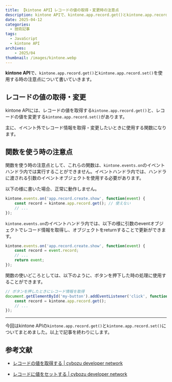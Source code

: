 ```yaml
---
title: 【kintone API】レコードの値の取得・変更時の注意点
description: kintone APIで、kintone.app.record.get()とkintone.app.record.set()を使用する時の注意点について書いていきます。
date: 2025-04-12
categories: 
  - 技術記事
tags: 
  - JavaScript
  - kintone API
archives:
    - 2025/04
thumbnail: /images/kintone.webp
---
```


**kintone API**で、`kintone.app.record.get()`と`kintone.app.record.set()`を使用する時の注意点について書いていきます。

<!--more-->

## レコードの値の取得・変更

kintone APIには、レコードの値を取得する`kintone.app.record.get()`と、レコードの値を変更する`kintone.app.record.set()`があります。

主に、イベント外でレコード情報を取得・変更したいときに使用する関数になります。

## 関数を使う時の注意点

関数を使う時の注意点として、これらの関数は、`kintone.events.on`のイベントハンドラ内では実行することができません。イベントハンドラ内では、ハンドラに渡される引数のイベントオブジェクトを使用する必要があります。

以下の様に書いた場合、正常に動作しません。

```js {lineNos="inline", name=""}
kintone.events.on('app.record.create.show', function(event) {
    const record = kintone.app.record.get(); // 使えない
    // ...
});
```

`kintone.events.on`のイベントハンドラ内では、以下の様に引数のeventオブジェクトでレコード情報を取得し、オブジェクトをreturnすることで更新ができます。

```js {lineNos="inline", name=""}
kintone.events.on('app.record.create.show', function(event) {
    const record = event.record;
    // ...
    return event;
});
```

関数の使いどころとしては、以下のように、ボタンを押下した時の処理に使用することができます。

```js {lineNos="inline", name=""}
// ボタンを押したときにレコード情報を取得
document.getElementById('my-button').addEventListener('click', function() {
    const record = kintone.app.record.get();
    // ...
});
```

* * *

今回はkintone APIの`kintone.app.record.get()`と`kintone.app.record.set()`についてまとめました。以上で記事を終わりにします。

## 参考文献

* [レコードの値を取得する | cybozu developer network](https://cybozu.dev/ja/kintone/docs/js-api/record/get-record/)

* [レコードに値をセットする | cybozu developer network](https://cybozu.dev/ja/kintone/docs/js-api/record/set-record-value/)
